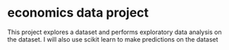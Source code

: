 # economics data project
This project explores a dataset and performs exploratory data analysis on the dataset. I will also use scikit learn to make predictions on the dataset
